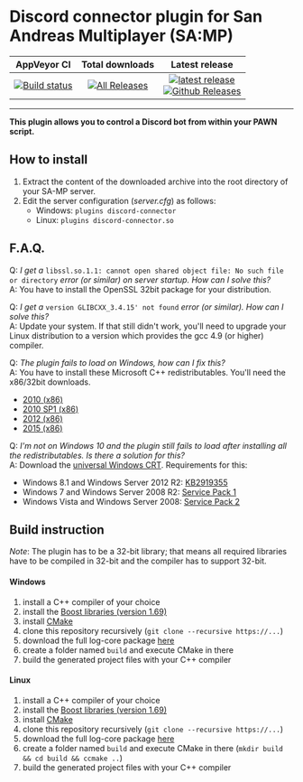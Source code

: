 # Discord connector plugin for San Andreas Multiplayer (SA:MP)

| AppVeyor CI | Total downloads | Latest release |
| :---: | :---: | :---: |
|  [![Build status](https://ci.appveyor.com/api/projects/status/hr53e3q8etb06xta/branch/master?svg=true)](https://ci.appveyor.com/project/maddinat0r/samp-discord-connector/branch/master)  |  [![All Releases](https://img.shields.io/github/downloads/maddinat0r/samp-discord-connector/total.svg?maxAge=86400)](https://github.com/maddinat0r/samp-discord-connector/releases)  |  [![latest release](https://img.shields.io/github/release/maddinat0r/samp-discord-connector.svg?maxAge=86400)](https://github.com/maddinat0r/samp-discord-connector/releases) <br> [![Github Releases](https://img.shields.io/github/downloads/maddinat0r/samp-discord-connector/latest/total.svg?maxAge=86400)](https://github.com/maddinat0r/samp-discord-connector/releases)  |  
-------------------------------------------------
**This plugin allows you to control a Discord bot from within your PAWN script.**

How to install
--------------
1. Extract the content of the downloaded archive into the root directory of your SA-MP server.
2. Edit the server configuration (*server.cfg*) as follows:
   - Windows: `plugins discord-connector`
   - Linux: `plugins discord-connector.so`

F.A.Q.
------
Q: *I get a* `libssl.so.1.1: cannot open shared object file: No such file or directory` *error (or similar) on server startup. How can I solve this?*  
A: You have to install the OpenSSL 32bit package for your distribution.

Q: *I get a* `version GLIBCXX_3.4.15' not found` *error (or similar). How can I solve this?*  
A: Update your system. If that still didn't work, you'll need to upgrade your Linux distribution to a version which provides the gcc 4.9 (or higher) compiler.

Q: *The plugin fails to load on Windows, how can I fix this?*  
A: You have to install these Microsoft C++ redistributables. You'll need the x86/32bit downloads.
   - [2010 (x86)](http://www.microsoft.com/en-us/download/details.aspx?id=5555)
   - [2010 SP1 (x86)](http://www.microsoft.com/en-us/download/details.aspx?id=8328)
   - [2012 (x86)](http://www.microsoft.com/en-us/download/details.aspx?id=30679)
   - [2015 (x86)](https://www.microsoft.com/en-US/download/details.aspx?id=48145)  

Q: *I'm not on Windows 10 and the plugin still fails to load after installing all the redistributables. Is there a solution for this?*  
A: Download the [universal Windows CRT](https://www.microsoft.com/en-US/download/details.aspx?id=48234). Requirements for this:
 - Windows 8.1 and Windows Server 2012 R2: [KB2919355](https://support.microsoft.com/en-us/kb/2919355)  
 - Windows 7 and Windows Server 2008 R2: [Service Pack 1](https://support.microsoft.com/en-us/kb/976932)  
 - Windows Vista and Windows Server 2008: [Service Pack 2](https://support.microsoft.com/en-us/kb/948465)  

Build instruction
---------------
*Note*: The plugin has to be a 32-bit library; that means all required libraries have to be compiled in 32-bit and the compiler has to support 32-bit.
#### Windows
1. install a C++ compiler of your choice
3. install the [Boost libraries (version 1.69)](http://www.boost.org/users/download/)
4. install [CMake](http://www.cmake.org/)
5. clone this repository recursively (`git clone --recursive https://...`)
6. download the full log-core package [here](https://github.com/maddinat0r/samp-log-core/releases/latest)
7. create a folder named `build` and execute CMake in there
8. build the generated project files with your C++ compiler

#### Linux
1. install a C++ compiler of your choice
3. install the [Boost libraries (version 1.69)](http://www.boost.org/users/download/)
4. install [CMake](http://www.cmake.org/)
5. clone this repository recursively (`git clone --recursive https://...`)
6. download the full log-core package [here](https://github.com/maddinat0r/samp-log-core/releases/latest)
7. create a folder named `build` and execute CMake in there (`mkdir build && cd build && ccmake ..`)
8. build the generated project files with your C++ compiler

